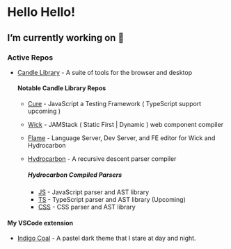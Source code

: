 # Hello Hello!


## I’m currently working on 🔭
### Active Repos
- [Candle Library](https://www.github.com/candlelibrary/) - A suite of tools for the browser and desktop
    #### Notable Candle Library Repos
    - [Cure](https://www.github.com/candlelibrary/cure) - JavaScript a Testing Framework ( TypeScript support upcoming )
    - [Wick](https://www.github.com/candlelibrary/wick) - JAMStack ( Static First | Dynamic ) web component compiler
    - [Flame](https://www.github.com/candlelibrary/flame) - Language Server, Dev Server, and FE editor for Wick and Hydrocarbon

    - [Hydrocarbon](https://www.github.com/candlelibrary/hydrocarbon) - A recursive descent parser compiler
        ##### Hydrocarbon Compiled Parsers
        - [JS](https://www.github.com/candlelibrary/js) - JavaScript parser and AST library
        - [TS](https://www.github.com/candlelibrary/ts) - TypeScript parser and AST library (Upcoming)
        - [CSS](https://www.github.com/candlelibrary/css) - CSS parser and AST library

#### My VSCode extension
- [Indigo Coal](https://www.github.com/acweathersby/indigo-coal) - A pastel dark theme that I stare at day and night. 

